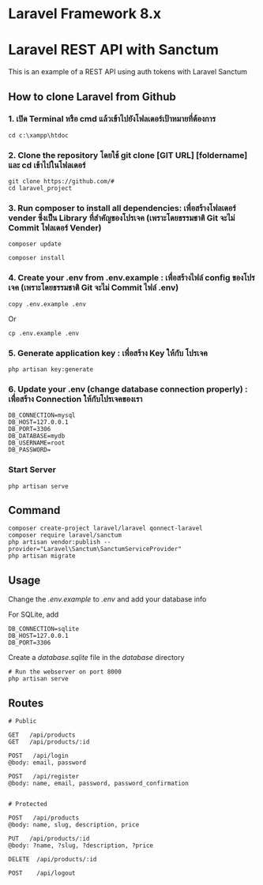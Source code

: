 # Laravel Framework 8.x
# Laravel REST API with Sanctum

This is an example of a REST API using auth tokens with Laravel Sanctum

## How to clone Laravel from Github
### 1. เปิด Terminal หรือ cmd แล้วเข้าไปยังโฟลเดอร์เป้าหมายที่ต้องการ
```
cd c:\xampp\htdoc
```
### 2. Clone the repository โดยใช้ git clone [GIT URL] [foldername] และ cd เข้าไปในโฟลเดอร์
```
git clone https://github.com/#
cd laravel_project
```
### 3. Run composer to install all dependencies: เพื่อสร้างโฟลเดอร์ vender ซึ่งเป็น Library ที่สำคัญของโปรเจค (เพราะโดยธรรมชาติ Git จะไม่ Commit โฟลเดอร์ Vender)
```
composer update
```
```
composer install
```
### 4.  Create your .env from .env.example : เพื่อสร้างไฟล์ config ของโปรเจค (เพราะโดยธรรมชาติ Git จะไม่ Commit ไฟล์ .env)
```
copy .env.example .env
```
Or
```
cp .env.example .env
```
### 5. Generate application key : เพื่อสร้าง Key ให้กับ โปรเจค
```
php artisan key:generate
```
### 6.  Update your .env (change database connection properly) : เพื่อสร้าง Connection ให้กับโปรเจคของเรา
```
DB_CONNECTION=mysql          
DB_HOST=127.0.0.1            
DB_PORT=3306                 
DB_DATABASE=mydb       
DB_USERNAME=root             
DB_PASSWORD=
```
### Start Server
```
php artisan serve
```

## Command
```
composer create-project laravel/laravel qonnect-laravel
composer require laravel/sanctum
php artisan vendor:publish --provider="Laravel\Sanctum\SanctumServiceProvider"
php artisan migrate
```

## Usage

Change the *.env.example* to *.env* and add your database info

For SQLite, add
```
DB_CONNECTION=sqlite
DB_HOST=127.0.0.1
DB_PORT=3306
```

Create a _database.sqlite_ file in the _database_ directory

```
# Run the webserver on port 8000
php artisan serve
```

## Routes

```
# Public

GET   /api/products
GET   /api/products/:id

POST   /api/login
@body: email, password

POST   /api/register
@body: name, email, password, password_confirmation


# Protected

POST   /api/products
@body: name, slug, description, price

PUT   /api/products/:id
@body: ?name, ?slug, ?description, ?price

DELETE  /api/products/:id

POST    /api/logout
```
